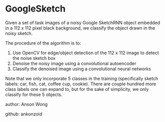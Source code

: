 # GoogleSketch 

Given a set of task images of a noisy Google SketchRNN object embedded in a 112 x 112 pixel black background, we classify the object drawn in the noisy sketch.

The procedure of the algorithm is to:

1) Use OpenCV for edge/object detection of the 112 x 112 image to detect the noise sketch box
2) Denoise the noisy image using a convolutional autoencoder
3) Classify the denoised image using a convolutional neural networks

Note that we only incorporate 5 classes in the training (specifically sketch labels: car, fish, cat, coffee cup, cookie). There are couple hundred more class labels one can expand to, but for the sake of simplicity, we only classify for these 5 objects.

author: Anson Wong 

github: ankonzoid
